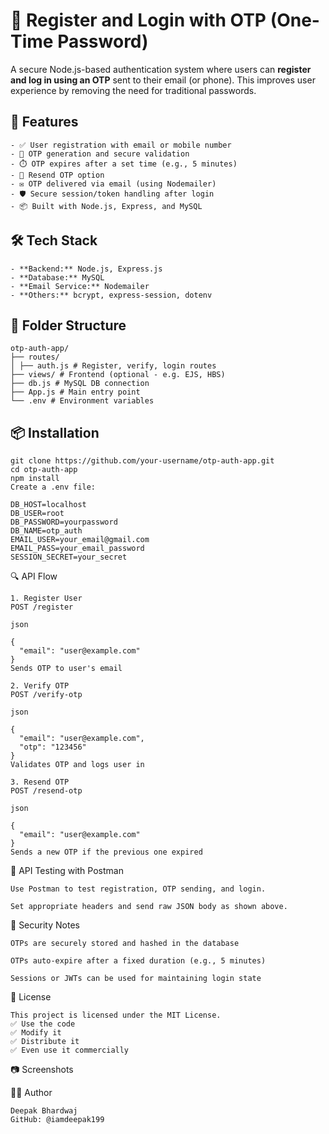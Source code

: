 # 🔐 Register and Login with OTP (One-Time Password)

A secure Node.js-based authentication system where users can **register and log in using an OTP** sent to their email (or phone). This improves user experience by removing the need for traditional passwords.

## 🚀 Features

    - ✅ User registration with email or mobile number
    - 🔐 OTP generation and secure validation
    - ⏱️ OTP expires after a set time (e.g., 5 minutes)
    - 🔁 Resend OTP option
    - ✉️ OTP delivered via email (using Nodemailer)
    - 🛡️ Secure session/token handling after login
    - 📦 Built with Node.js, Express, and MySQL

## 🛠️ Tech Stack

    - **Backend:** Node.js, Express.js
    - **Database:** MySQL
    - **Email Service:** Nodemailer
    - **Others:** bcrypt, express-session, dotenv


## 📁 Folder Structure

    otp-auth-app/
    ├── routes/
    │ ├── auth.js # Register, verify, login routes
    ├── views/ # Frontend (optional - e.g. EJS, HBS)
    ├── db.js # MySQL DB connection
    ├── App.js # Main entry point
    └── .env # Environment variables

## 📦 Installation

    git clone https://github.com/your-username/otp-auth-app.git
    cd otp-auth-app
    npm install
    Create a .env file:

    DB_HOST=localhost
    DB_USER=root
    DB_PASSWORD=yourpassword
    DB_NAME=otp_auth
    EMAIL_USER=your_email@gmail.com
    EMAIL_PASS=your_email_password
    SESSION_SECRET=your_secret
    
🔍 API Flow

    1. Register User
    POST /register
    
    json
    
    {
      "email": "user@example.com"
    }
    Sends OTP to user's email
    
    2. Verify OTP
    POST /verify-otp
    
    json

    {
      "email": "user@example.com",
      "otp": "123456"
    }
    Validates OTP and logs user in
    
    3. Resend OTP
    POST /resend-otp
    
    json
 
    {
      "email": "user@example.com"
    }
    Sends a new OTP if the previous one expired

🧪 API Testing with Postman

    Use Postman to test registration, OTP sending, and login.
    
    Set appropriate headers and send raw JSON body as shown above.

🔐 Security Notes
    
    OTPs are securely stored and hashed in the database
    
    OTPs auto-expire after a fixed duration (e.g., 5 minutes)
    
    Sessions or JWTs can be used for maintaining login state

📄 License

    This project is licensed under the MIT License.
    ✅ Use the code
    ✅ Modify it
    ✅ Distribute it
    ✅ Even use it commercially

📷 Screenshots



👨‍💻 Author

    Deepak Bhardwaj
    GitHub: @iamdeepak199


